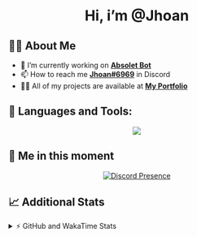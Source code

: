 <h1 align="center">Hi, i’m @Jhoan</h1>

## 🙋‍♂️ About Me

- 🔭 I’m currently working on **[Absolet Bot](https://strider.cloud)**
- 📫 How to reach me **[Jhoan#6969](https://jhoan.monster/)** in Discord
- 👨‍💻 All of my projects are available at **[My Portfolio](https://jhoan.monster)**

## 🚀 Languages and Tools:
<p align="center">
  <a href="https://skillicons.dev">
    <img src="https://skillicons.dev/icons?i=js,ts,html,css,bootstrap,nodejs,express,vscode,neovim,vim,atom,cloudflare,git,github,discord,bots,linux,mongodb,nginx,redis,wordpress,heroku&perline=11" />
  </a>
</p>
  
## 👤 Me in this moment
<p align="center">
    <a href="https://discord.com/users/612460795124776960" target="_blank" rel="nofollow">
        <img src="https://lanyard-profile-readme.vercel.app/api/612460795124776960?idleMessage=Probably%20coding%20Absolet..." alt="Discord Presence" align="center">
    </a>
</p>

## 📈 Additional Stats
<details>
    <summary>⚡ GitHub and WakaTime Stats</summary>
    <br/>

<!--START_SECTION:waka-->
![Code Time](http://img.shields.io/badge/Code%20Time-393%20hrs%2041%20mins-blue)

**🐱 My GitHub Data** 

> 🏆 755 Contributions in the Year 2022
 > 
> 📦 59.8 kB Used in GitHub's Storage 
 > 
> 💼 Opted to Hire
 > 
> 📜 4 Public Repositories 
 > 
> 🔑 30 Private Repositories  
 > 
**I'm an Early 🐤** 

```text
🌞 Morning    53 commits     ██░░░░░░░░░░░░░░░░░░░░░░░   7.99% 
🌆 Daytime    302 commits    ███████████░░░░░░░░░░░░░░   45.55% 
🌃 Evening    277 commits    ██████████░░░░░░░░░░░░░░░   41.78% 
🌙 Night      31 commits     █░░░░░░░░░░░░░░░░░░░░░░░░   4.68%

```
📅 **I'm Most Productive on Wednesday** 

```text
Monday       104 commits    ████░░░░░░░░░░░░░░░░░░░░░   15.69% 
Tuesday      91 commits     ███░░░░░░░░░░░░░░░░░░░░░░   13.73% 
Wednesday    126 commits    ████░░░░░░░░░░░░░░░░░░░░░   19.0% 
Thursday     72 commits     ██░░░░░░░░░░░░░░░░░░░░░░░   10.86% 
Friday       67 commits     ██░░░░░░░░░░░░░░░░░░░░░░░   10.11% 
Saturday     119 commits    ████░░░░░░░░░░░░░░░░░░░░░   17.95% 
Sunday       84 commits     ███░░░░░░░░░░░░░░░░░░░░░░   12.67%

```


📊 **This Week I Spent My Time On** 

```text
⌚︎ Time Zone: America/Bogota

💬 Programming Languages: 
JavaScript               3 hrs 2 mins        █████████████████░░░░░░░░   69.91% 
Bash                     22 mins             ██░░░░░░░░░░░░░░░░░░░░░░░   8.44% 
TypeScript               15 mins             █░░░░░░░░░░░░░░░░░░░░░░░░   5.97% 
EJS                      14 mins             █░░░░░░░░░░░░░░░░░░░░░░░░   5.68% 
JSON                     12 mins             █░░░░░░░░░░░░░░░░░░░░░░░░   4.72%

🔥 Editors: 
VS Code                  4 hrs 21 mins       █████████████████████████   100.0%

🐱‍💻 Projects: 
IpVanish-GUI             2 hrs 58 mins       █████████████████░░░░░░░░   68.3% 
Strider-System           1 hr                █████░░░░░░░░░░░░░░░░░░░░   22.99% 
api                      8 mins              ░░░░░░░░░░░░░░░░░░░░░░░░░   3.44% 
Unknown Project          7 mins              ░░░░░░░░░░░░░░░░░░░░░░░░░   3.01% 
bot                      5 mins              ░░░░░░░░░░░░░░░░░░░░░░░░░   2.27%

💻 Operating System: 
Linux                    4 hrs 21 mins       █████████████████████████   100.0%

```

**I Mostly Code in JavaScript** 

```text
JavaScript               15 repos            █████████████████░░░░░░░░   68.18% 
Java                     2 repos             ██░░░░░░░░░░░░░░░░░░░░░░░   9.09% 
CSS                      2 repos             ██░░░░░░░░░░░░░░░░░░░░░░░   9.09% 
TypeScript               1 repo              █░░░░░░░░░░░░░░░░░░░░░░░░   4.55% 
Shell                    1 repo              █░░░░░░░░░░░░░░░░░░░░░░░░   4.55%

```



 Last Updated on 20/08/2022 09:39:39 UTC
<!--END_SECTION:waka-->
</details>
